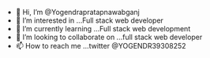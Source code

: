 - 👋 Hi, I’m @Yogendrapratapnawabganj
- 👀 I’m interested in ...Full stack web developer
- 🌱 I’m currently learning ...Full stack web development
- 💞️ I’m looking to collaborate on ...full stack web developer
- 📫 How to reach me ...twitter @YOGENDR39308252 

<!---
Yogendrapratapnawabganj/Yogendrapratapnawabganj is a ✨ special ✨ repository because its `README.md` (this file) appears on your GitHub profile.
You can click the Preview link to take a look at your changes.
--->
